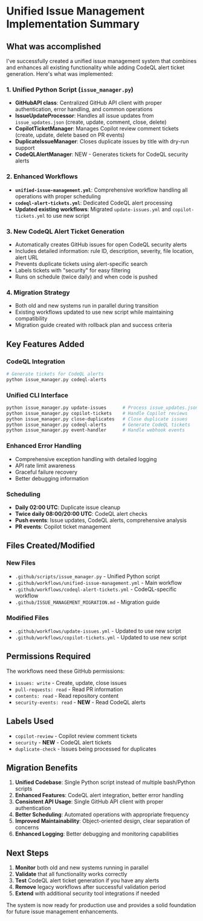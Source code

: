 # Unified Issue Management Implementation Summary

## What was accomplished

I've successfully created a unified issue management system that combines and enhances all existing functionality while adding CodeQL alert ticket generation. Here's what was implemented:

### 1. **Unified Python Script** (`issue_manager.py`)

- **GitHubAPI class**: Centralized GitHub API client with proper authentication, error handling, and common operations
- **IssueUpdateProcessor**: Handles all issue updates from `issue_updates.json` (create, update, comment, close, delete)
- **CopilotTicketManager**: Manages Copilot review comment tickets (create, update, delete based on PR events)
- **DuplicateIssueManager**: Closes duplicate issues by title with dry-run support
- **CodeQLAlertManager**: NEW - Generates tickets for CodeQL security alerts

### 2. **Enhanced Workflows**

- **`unified-issue-management.yml`**: Comprehensive workflow handling all operations with proper scheduling
- **`codeql-alert-tickets.yml`**: Dedicated CodeQL alert processing
- **Updated existing workflows**: Migrated `update-issues.yml` and `copilot-tickets.yml` to use new script

### 3. **New CodeQL Alert Ticket Generation**

- Automatically creates GitHub issues for open CodeQL security alerts
- Includes detailed information: rule ID, description, severity, file location, alert URL
- Prevents duplicate tickets using alert-specific search
- Labels tickets with "security" for easy filtering
- Runs on schedule (twice daily) and when code is pushed

### 4. **Migration Strategy**

- Both old and new systems run in parallel during transition
- Existing workflows updated to use new script while maintaining compatibility
- Migration guide created with rollback plan and success criteria

## Key Features Added

### CodeQL Integration

```bash
# Generate tickets for CodeQL alerts
python issue_manager.py codeql-alerts
```

### Unified CLI Interface

```bash
python issue_manager.py update-issues      # Process issue_updates.json
python issue_manager.py copilot-tickets    # Handle Copilot reviews
python issue_manager.py close-duplicates   # Close duplicate issues
python issue_manager.py codeql-alerts      # Generate CodeQL tickets
python issue_manager.py event-handler      # Handle webhook events
```

### Enhanced Error Handling

- Comprehensive exception handling with detailed logging
- API rate limit awareness
- Graceful failure recovery
- Better debugging information

### Scheduling

- **Daily 02:00 UTC**: Duplicate issue cleanup
- **Twice daily 08:00/20:00 UTC**: CodeQL alert checks
- **Push events**: Issue updates, CodeQL alerts, comprehensive analysis
- **PR events**: Copilot ticket management

## Files Created/Modified

### New Files

- `.github/scripts/issue_manager.py` - Unified Python script
- `.github/workflows/unified-issue-management.yml` - Main workflow
- `.github/workflows/codeql-alert-tickets.yml` - CodeQL-specific workflow
- `.github/ISSUE_MANAGEMENT_MIGRATION.md` - Migration guide

### Modified Files

- `.github/workflows/update-issues.yml` - Updated to use new script
- `.github/workflows/copilot-tickets.yml` - Updated to use new script

## Permissions Required

The workflows need these GitHub permissions:

- `issues: write` - Create, update, close issues
- `pull-requests: read` - Read PR information
- `contents: read` - Read repository content
- `security-events: read` - **NEW** - Read CodeQL alerts

## Labels Used

- `copilot-review` - Copilot review comment tickets
- `security` - **NEW** - CodeQL alert tickets
- `duplicate-check` - Issues being processed for duplicates

## Migration Benefits

1. **Unified Codebase**: Single Python script instead of multiple bash/Python scripts
2. **Enhanced Features**: CodeQL alert integration, better error handling
3. **Consistent API Usage**: Single GitHub API client with proper authentication
4. **Better Scheduling**: Automated operations with appropriate frequency
5. **Improved Maintainability**: Object-oriented design, clear separation of concerns
6. **Enhanced Logging**: Better debugging and monitoring capabilities

## Next Steps

1. **Monitor** both old and new systems running in parallel
2. **Validate** that all functionality works correctly
3. **Test** CodeQL alert ticket generation if you have any alerts
4. **Remove** legacy workflows after successful validation period
5. **Extend** with additional security tool integrations if needed

The system is now ready for production use and provides a solid foundation for future issue management enhancements.

